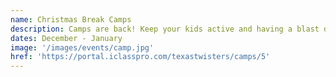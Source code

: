 ```yaml
---
name: Christmas Break Camps
description: Camps are back! Keep your kids active and having a blast during their winter break! Limited spots available, sign up today!
dates: December - January
image: '/images/events/camp.jpg'
href: 'https://portal.iclasspro.com/texastwisters/camps/5'
---
```

